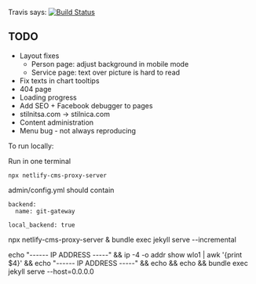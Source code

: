 Travis says: 
[![Build Status](https://travis-ci.com/mastilnicata/mastilnicata.github.io.svg?branch=work)](https://travis-ci.com/github/mastilnicata/mastilnicata.github.io)


## TODO
* Layout fixes
  * Person page: adjust background in mobile mode
  * Service page: text over picture is hard to read
* Fix texts in chart tooltips
* 404 page
* Loading progress
* Add SEO + Facebook debugger to pages
* stilnitsa.com -> stilnica.com
* Content administration
* Menu bug - not always reproducing


To run locally:

Run in one terminal
```
npx netlify-cms-proxy-server
```

admin/config.yml should contain
```
backend:
  name: git-gateway

local_backend: true
```

npx netlify-cms-proxy-server & bundle exec jekyll serve --incremental



echo "------ IP ADDRESS -----" && ip -4 -o addr show wlo1 | awk '{print $4}' && echo "------ IP ADDRESS -----" && echo && echo &&  bundle exec jekyll serve --host=0.0.0.0